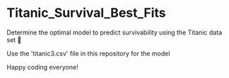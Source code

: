 # Titanic_Survival_Best_Fits
Determine the optimal model to predict survivability using the Titanic data set 🚢 <br>

Use the 'titanic3.csv' file in this repository for the model<br>

Happy coding everyone!
